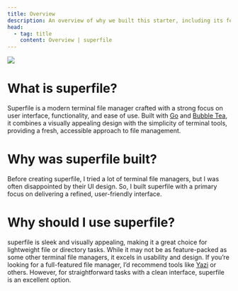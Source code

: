 ```yaml
---
title: Overview
description: An overview of why we built this starter, including its features, the libraries used, and more.
head:
  - tag: title
    content: Overview | superfile
---
```


![](https://github.com/yorukot/superfile/blob/main/asset/demo.png?raw=true)

# What is superfile?
Superfile is a modern terminal file manager crafted with a strong focus on user interface, functionality, and ease of use. Built with [Go](https://go.dev/) and [Bubble Tea](https://github.com/charmbracelet/bubbletea), it combines a visually appealing design with the simplicity of terminal tools, providing a fresh, accessible approach to file management.

# Why was superfile built?
Before creating superfile, I tried a lot of terminal file managers, but I was often disappointed by their UI design. So, I built superfile with a primary focus on delivering a refined, user-friendly interface.

# Why should I use superfile?
superfile is sleek and visually appealing, making it a great choice for lightweight file or directory tasks. While it may not be as feature-packed as some other terminal file managers, it excels in usability and design. If you’re looking for a full-featured file manager, I’d recommend tools like [Yazi](https://github.com/sxyazi/yazi) or others. However, for straightforward tasks with a clean interface, superfile is an excellent option.